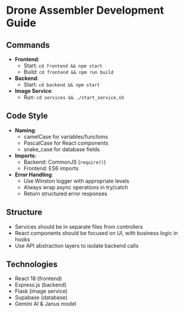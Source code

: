 # Drone Assembler Development Guide

## Commands
- **Frontend**:
  - Start: `cd frontend && npm start`
  - Build: `cd frontend && npm run build`
- **Backend**:
  - Start: `cd backend && npm start`
- **Image Service**:
  - Run: `cd services && ./start_service.sh`

## Code Style
- **Naming**:
  - camelCase for variables/functions
  - PascalCase for React components
  - snake_case for database fields
- **Imports**:
  - Backend: CommonJS (`require()`)
  - Frontend: ES6 imports
- **Error Handling**:
  - Use Winston logger with appropriate levels
  - Always wrap async operations in try/catch
  - Return structured error responses

## Structure
- Services should be in separate files from controllers
- React components should be focused on UI, with business logic in hooks
- Use API abstraction layers to isolate backend calls

## Technologies
- React 18 (frontend)
- Express.js (backend)
- Flask (image service)
- Supabase (database)
- Gemini AI & Janus model